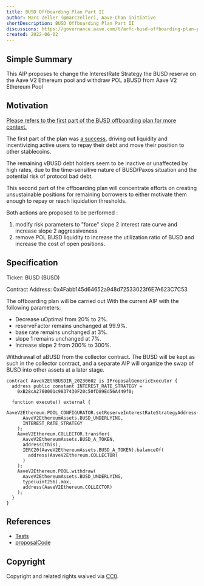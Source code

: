 ```yaml
---
title: BUSD Offboarding Plan Part II
author: Marc Zeller (@marczeller), Aave-Chan initiative
shortDescription: BUSD Offboarding Plan Part II
discussions: https://governance.aave.com/t/arfc-busd-offboarding-plan-part-ii/13048
created: 2022-06-02
---
```


## Simple Summary

This AIP proposes to change the InterestRate Strategy the BUSD reserve on the Aave V2 Ethereum pool and withdraw POL aBUSD from Aave V2 Ethereum Pool

## Motivation

[Please refers to the first part of the BUSD offboarding plan for more context.](https://governance.aave.com/t/arfc-busd-offboarding-plan/12170)

The first part of the plan was [a success](https://governance.aave.com/t/arfc-busd-offboarding-plan/12170/3?u=marczeller), driving out liquidity and incentivizing active users to repay their debt and move their position to other stablecoins.

The remaining vBUSD debt holders seem to be inactive or unaffected by high rates, due to the time-sensitive nature of BUSD/Paxos situation and the potential risk of protocol bad debt.

This second part of the offboarding plan will concentrate efforts on creating unsustainable positions for remaining borrowers to either motivate them enough to repay or reach liquidation thresholds.

Both actions are proposed to be performed :

1. modify risk parameters to "force" slope 2 interest rate curve and increase slope 2 aggressiveness
2. remove POL BUSD liquidity to increase the utilization ratio of BUSD and increase the cost of open positions.

## Specification

Ticker: BUSD (BUSD)

Contract Address: 0x4Fabb145d64652a948d72533023f6E7A623C7C53

The offboarding plan will be carried out With the current AIP with the following parameters:

- Decrease uOptimal from 20% to 2%.
- reserveFactor remains unchanged at 99.9%.
- base rate remains unchanged at 3%.
- slope 1 remains unchanged at 7%.
- Increase slope 2 from 200% to 300%.

Withdrawal of aBUSD from the collector contract. The BUSD will be kept as such in the collector contract, and a separate AIP will organize the swap of BUSD into other assets at a later stage.

```solidity
contract AaveV2EthBUSDIR_20230602 is IProposalGenericExecutor {
  address public constant INTEREST_RATE_STRATEGY =
    0xB28cA2760001c9837430F20c50fD89Ed56A449f0;

  function execute() external {
    AaveV2Ethereum.POOL_CONFIGURATOR.setReserveInterestRateStrategyAddress(
      AaveV2EthereumAssets.BUSD_UNDERLYING,
      INTEREST_RATE_STRATEGY
    );
    AaveV2Ethereum.COLLECTOR.transfer(
      AaveV2EthereumAssets.BUSD_A_TOKEN,
      address(this),
      IERC20(AaveV2EthereumAssets.BUSD_A_TOKEN).balanceOf(
        address(AaveV2Ethereum.COLLECTOR)
      )
    );
    AaveV2Ethereum.POOL.withdraw(
      AaveV2EthereumAssets.BUSD_UNDERLYING,
      type(uint256).max,
      address(AaveV2Ethereum.COLLECTOR)
    );
  }
}
```

## References

- [Tests](https://github.com/bgd-labs/aave-proposals/blob/main/src/AaveV2EthBUSDIR_20230602/AaveV2EthBUSDIR_20230602Test.t.sol)
- [proposalCode](https://github.com/bgd-labs/aave-proposals/blob/main/src/AaveV2EthBUSDIR_20230602/AaveV2EthBUSDIR_20230602.sol)

## Copyright

Copyright and related rights waived via [CC0](https://creativecommons.org/publicdomain/zero/1.0/).
